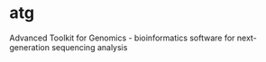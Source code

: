 # atg
Advanced Toolkit for Genomics - bioinformatics software for next-generation sequencing analysis 
